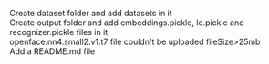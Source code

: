 
Create dataset folder and add datasets in it <br>
Create output folder and add embeddings.pickle, le.pickle and recognizer.pickle files in it <br>
openface.nn4.small2.v1.t7 file couldn't be uploaded fileSize>25mb <br>
Add a README.md file <br>

